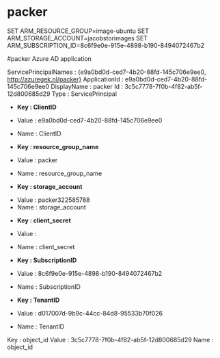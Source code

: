 # packer
SET ARM_RESOURCE_GROUP=image-ubuntu
SET ARM_STORAGE_ACCOUNT=jacobstorimages
SET ARM_SUBSCRIPTION_ID=8c6f9e0e-915e-4898-b190-8494072467b2

#packer Azure AD application

ServicePrincipalNames : {e9a0bd0d-ced7-4b20-88fd-145c706e9ee0, http://azuregek.nl/packer}
ApplicationId         : e9a0bd0d-ced7-4b20-88fd-145c706e9ee0
DisplayName           : packer
Id                    : 3c5c7778-7f0b-4f82-ab5f-12d800685d29
Type                  : ServicePrincipal


+ **Key   : ClientID**
+ Value : e9a0bd0d-ced7-4b20-88fd-145c706e9ee0
+ Name  : ClientID

+ **Key   : resource_group_name**
+ Value : packer
+ Name  : resource_group_name

+ **Key   : storage_account**
* Value : packer322585788
* Name  : storage_account

+ **Key   : client_secret**
+ Value : 
+ Name  : client_secret

+ **Key   : SubscriptionID**
+ Value : 8c6f9e0e-915e-4898-b190-8494072467b2
+ Name  : SubscriptionID

+ **Key   : TenantID**
+ Value : d017007d-9b9c-44cc-84d8-95533b70f026
+ Name  : TenantID


Key   : object_id
Value : 3c5c7778-7f0b-4f82-ab5f-12d800685d29
Name  : object_id
